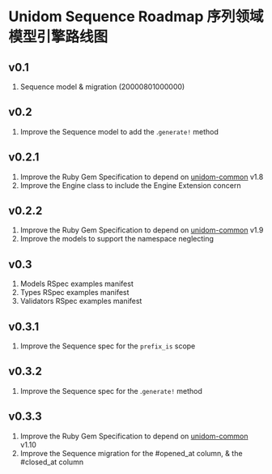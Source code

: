 # Unidom Sequence Roadmap 序列领域模型引擎路线图

## v0.1
1. Sequence model & migration (20000801000000)

## v0.2
1. Improve the Sequence model to add the .``generate!`` method

## v0.2.1
1. Improve the Ruby Gem Specification to depend on [unidom-common](https://github.com/topbitdu/unidom-common) v1.8
2. Improve the Engine class to include the Engine Extension concern

## v0.2.2
1. Improve the Ruby Gem Specification to depend on [unidom-common](https://github.com/topbitdu/unidom-common) v1.9
2. Improve the models to support the namespace neglecting

## v0.3
1. Models RSpec examples manifest
2. Types RSpec examples manifest
3. Validators RSpec examples manifest

## v0.3.1
1. Improve the Sequence spec for the ``prefix_is`` scope

## v0.3.2
1. Improve the Sequence spec for the .``generate!`` method

## v0.3.3
1. Improve the Ruby Gem Specification to depend on [unidom-common](https://github.com/topbitdu/unidom-common) v1.10
2. Improve the Sequence migration for the #opened_at column, & the #closed_at column
